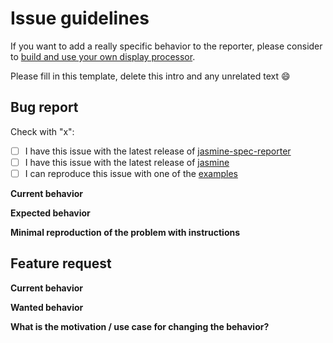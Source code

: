 # Issue guidelines

If you want to add a really specific behavior to the reporter, please consider to [build and use your own display processor](https://github.com/bcaudan/jasmine-spec-reporter/blob/master/docs/customize-output.md).

Please fill in this template, delete this intro and any unrelated text :smile:

## Bug report

Check with "x":

- [ ] I have this issue with the latest release of [jasmine-spec-reporter](https://github.com/bcaudan/jasmine-spec-reporter/releases)
- [ ] I have this issue with the latest release of [jasmine](https://github.com/jasmine/jasmine/releases)
- [ ] I can reproduce this issue with one of the [examples](https://github.com/bcaudan/jasmine-spec-reporter/tree/master/examples)

**Current behavior**

**Expected behavior**

**Minimal reproduction of the problem with instructions**

## Feature request

**Current behavior**

**Wanted behavior**

**What is the motivation / use case for changing the behavior?**
